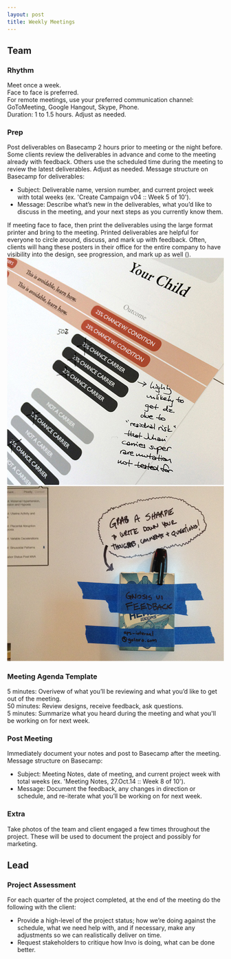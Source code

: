```yaml
---
layout: post
title: Weekly Meetings
---
```


## Team

### Rhythm
Meet once a week. 	
Face to face is preferred. 	
For remote meetings, use your preferred communication channel: GoToMeeting, Google Hangout, Skype, Phone. 	
Duration: 1 to 1.5 hours. Adjust as needed.


### Prep
Post deliverables on Basecamp 2 hours prior to meeting or the night before. Some clients review the deliverables in advance and come to the meeting already with feedback. Others use the scheduled time during the meeting to review the latest deliverables. Adjust as needed.
Message structure on Basecamp for deliverables:  
<ul>
	<li>Subject: Deliverable name, version number, and current project week with total weeks (ex.
	'Create Campaign v04 :: Week 5 of 10').</li>
	<li>Message: Describe what’s new in the deliverables, what you’d like to discuss in the meeting, and your next steps as you currently know them.</li>
</ul>

If meeting face to face, then print the deliverables using the large format printer and bring to the meeting. Printed deliverables are helpful for everyone to circle around, discuss, and mark up with feedback. Often, clients will hang these posters in their office for the entire company to have visibility into the design, see progression, and mark up as well ().
![Writing feedback on printed deliverable](/images/printed-deliverable-feedback.jpg)
![Passerby feedback in client office](/images/printed-deliverable-solicit-feedback.png)


### Meeting Agenda Template  
5 minutes: Overivew of what you’ll be reviewing and what you’d like to get out of the meeting. 	
50 minutes: Review designs, receive feedback, ask questions. 	
5 minutes: Summarize what you heard during the meeting and what you'll be working on for next week.

### Post Meeting 
Immediately document your notes and post to Basecamp after the meeting. 	
Message structure on Basecamp:
<ul>
	<li>Subject: Meeting Notes, date of meeting, and current project week with total weeks (ex. 'Meeting Notes, 27.Oct.14 :: Week 8 of 10').</li>
	<li>Message: Document the feedback, any changes in direction or schedule, and re-iterate what you’ll be working on for next week.</li>
</ul>


### Extra
Take photos of the team and client engaged a few times throughout the project. These will be used to document the project and possibly for marketing.


## Lead
 
### Project Assessment
For each quarter of the project completed, at the end of the meeting do the following with the client:
<ul>
	<li>Provide a high-level of the project status; how we’re doing against the schedule, what we need help with, and if necessary, make any adjustments so we can realistically deliver on time.</li>
	<li>Request stakeholders to critique how Invo is doing, what can be done better.</li>
</ul>  
